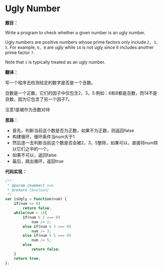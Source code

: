 # Ugly Number

**题目：**

Write a program to check whether a given number is an ugly number.

Ugly numbers are positive numbers whose prime factors only include `2, 3, 5`. For example, `6, 8` are ugly while `14` is not ugly since it includes another prime factor `7`.

Note that `1` is typically treated as an ugly number.

**翻译：**

写一个程序去检测给定的数字是否是一个丑数。

丑数是一个正数，它们的因子中仅包含2，3，5.例如：6和8都是丑数，而14不是丑数，因为它包含了另一个因子7。

注意1是被作为丑数对待

**思路：**

* 首先，判断当前这个数是否为正数，如果不为正数，则返回false
* 构建循环，循环条件当num大于1
* 然后逐一去判断当前这个数是否会被2，3，5整除，如果可以，直接将num除以它们之中的一个。
* 如果不可以，返回false
* 最后，跳出循环，返回true

**代码实现：**

```javascript
/**
 * @param {number} num
 * @return {boolean}
 */
var isUgly = function(num) {
    if(num <= 0)
        return false;
    while(num > 1){
        if(num % 2 === 0)
            num /= 2;
        else if(num % 3 === 0)
            num /= 3;
        else if(num % 5 === 0)
            num /= 5;
        else
            return false;
    }
    return true;
};
```

